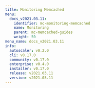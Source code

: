 ```yaml
---
title: Monitoring Memcached
menu:
  docs_v2021.03.11:
    identifier: mc-monitoring-memcached
    name: Monitoring
    parent: mc-memcached-guides
    weight: 50
menu_name: docs_v2021.03.11
info:
  autoscaler: v0.2.0
  cli: v0.17.0
  community: v0.17.0
  enterprise: v0.4.0
  installer: v0.17.0
  release: v2021.03.11
  version: v2021.03.11
---
```


